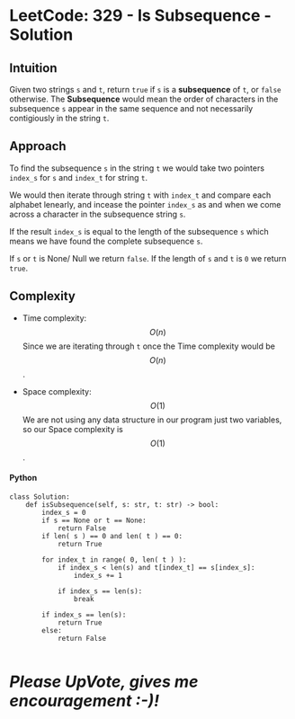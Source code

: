# LeetCode: 329 - Is Subsequence - Solution

## Intuition
Given two strings `s` and `t`, return `true` if `s` is a **subsequence** of `t`, or `false` otherwise. The **Subsequence** would mean the order of characters in the subsequence `s` appear in the same sequence and not necessarily contigiously in the string `t`.

## Approach
To find the subsequence `s` in the string `t` we would take two pointers `index_s` for `s` and `index_t` for string `t`. 

We would then iterate through string `t` with `index_t` and compare each alphabet lenearly, and incease the pointer `index_s` as and when we come across a character in the subsequence string `s`.

If the result `index_s` is equal to the length of the subsequence `s` which means we have found the complete subsequence `s`.

If `s` or `t` is None/ Null we return `false`. If the length of `s` and `t` is `0` we return `true`.

## Complexity
- Time complexity: $$O(n)$$
  Since we are iterating through `t` once the Time complexity would be $$O(n)$$.

- Space complexity: $$O(1)$$
  We are not using any data structure in our program just two variables, so our Space complexity is $$O(1)$$.

#### Python
```python3 []
class Solution:
	def isSubsequence(self, s: str, t: str) -> bool:
		index_s = 0
		if s == None or t == None:
			return False
		if len( s ) == 0 and len( t ) == 0:
			return True
		
		for index_t in range( 0, len( t ) ):
			if index_s < len(s) and t[index_t] == s[index_s]:
				index_s += 1

			if index_s == len(s):
				break

		if index_s == len(s):
			return True
		else:
			return False
            
```
# *Please UpVote, gives me encouragement :-)!*